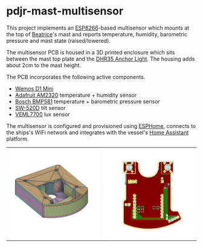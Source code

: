 # pdjr-mast-multisensor

This project implements an
[ESP8266](https://www.espressif.com/en/products/socs/esp8266)-based
multisensor which mounts at the top of
[Beatrice](https://www.pdjr.eu/beatrice/wp-content/uploads/2021/01/beatrice.jpg)'s
mast and reports temperature, humidity, barometric pressure and mast
state (raised/lowered).

The multisensor PCB is housed in a 3D printed enclosure which sits
between the mast top plate and the
[DHR35 Anchor Light](https://www.dhr.nl/dhr-marine/products/navigation-lights/dhr35).
The housing adds about 2cm to the mast height.

The PCB incorporates the following active components.

* [Wemos D1 Mini](https://www.wemos.cc/en/latest/d1/d1_mini.html)
* [Adafruit AM2320](https://www.adafruit.com/product/3721) temperature + humidity sensor
* [Bosch BMP581](https://www.bosch-sensortec.com/products/environmental-sensors/pressure-sensors/bmp581/) temperature + barometric pressure sensor
* [SW-520D](https://www.switchelectronics.co.uk/products/sw520d-ball-tilt-vibration-switch) tilt sensor
* [VEML7700](https://www.vishay.com/docs/84286/veml7700.pdf) lux sensor

The multisensor is configured and provisioned using
[ESPHome](https://esphome.io/index.html),
connects to the ships's WiFi network and integrates with the vessel's
[Home Assistant](https://www.home-assistant.io/)
platform.

<table>
  <tr>
    <td>
      <a href="resources/mast-multisensor-enclosure.stl"><img src="resources/enclosure.png"/></a>     
    </td>
    <td>
      <a href="resources/mast-multisensor-schematic.pdf"><img src="resources/pcb.png"/></a>
    </td>
  </tr>
</table>
